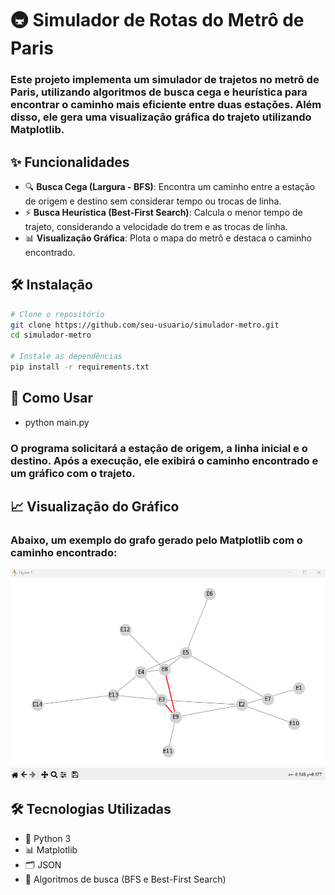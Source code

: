 # 🚇 Simulador de Rotas do Metrô de Paris

### Este projeto implementa um simulador de trajetos no metrô de Paris, utilizando algoritmos de **busca cega** e **heurística** para encontrar o caminho mais eficiente entre duas estações. Além disso, ele gera uma **visualização gráfica** do trajeto utilizando Matplotlib.

## ✨ Funcionalidades
- 🔍 **Busca Cega (Largura - BFS)**: Encontra um caminho entre a estação de origem e destino sem considerar tempo ou trocas de linha.
- ⚡ **Busca Heurística (Best-First Search)**: Calcula o menor tempo de trajeto, considerando a velocidade do trem e as trocas de linha.
- 📊 **Visualização Gráfica**: Plota o mapa do metrô e destaca o caminho encontrado.

## 🛠 Instalação
```bash
# Clone o repositório
git clone https://github.com/seu-usuario/simulador-metro.git
cd simulador-metro

# Instale as dependências
pip install -r requirements.txt
```
## 🚀 Como Usar
- python main.py

### O programa solicitará a estação de origem, a linha inicial e o destino. Após a execução, ele exibirá o caminho encontrado e um gráfico com o trajeto.

## 📈 Visualização do Gráfico

### Abaixo, um exemplo do grafo gerado pelo Matplotlib com o caminho encontrado:

![Gráfico do Caminho](imagens/image.png)


## 🛠 Tecnologias Utilizadas

- 🐍 Python 3
- 📊 Matplotlib
- 🗂 JSON
- 🧠 Algoritmos de busca (BFS e Best-First Search)